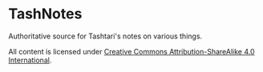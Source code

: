 # TashNotes

Authoritative source for Tashtari's notes on various things.

All content is licensed under [Creative Commons Attribution-ShareAlike 4.0 International](http://creativecommons.org/licenses/by-sa/4.0/).
